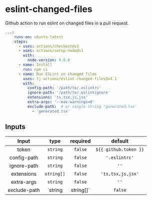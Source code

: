 # eslint-changed-files
Github action to run eslint on changed files in a pull request.

```yml
...:
    runs-on: ubuntu-latest
    steps:
      - uses: actions/checkout@v2
      - uses: actions/setup-node@v1
        with:
          node-version: 9.8.0
      - name: Install
        run: npm ci
      - name: Run ESLint on changed files
        uses: tj-actions/eslint-changed-files@v4.1
        with:
          config-path: '/path/to/.eslintrc'
          ignore-path: '/path/to/.eslintignore'
          extensions: 'ts,tsx,js,jsx'
          extra-args: '--max-warnings=0'
          exclude-path:  # or single string 'generated.tsx' 
            - 'generated.tsx'
```


## Inputs

|   Input        |    type     |  required     |  default              |
|:-------------:|:-----------:|:-------------:|:---------------------:|
| token         |  `string`   |    `false`    | `${{ github.token }}` |
| config-path   |  `string`   |    `false`    |  `'.eslintrc'`        |
| ignore-path   |  `string`   |    `false`    |  `''`                 |
| extensions    |  `string[]` |    `false`    |  `'ts,tsx,js,jsx'`    |
| extra-args    |  `string`   |    `false`    |  `''`                 |
| exclude-path  |  `string|string[]`   |    `false`    |  `''`                 |
